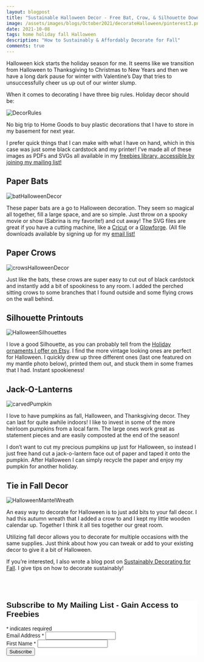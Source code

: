 ```yaml
---
layout: blogpost
title: "Sustainable Halloween Decor - Free Bat, Crow, & Silhouette Downloads"
image: /assets/images/blogs/October2021/decorateHalloween/pinterest3.png
date: 2021-10-08
tags: home holiday fall Halloween
description: "How to Sustainably & Affordably Decorate for Fall"
comments: true
---
```




Halloween kick starts the holiday season for me. It seems like we transition from Halloween to Thanksgiving to Christmas to New Years and then we have a long dark pause for winter with Valentine’s Day that tries to unsuccessfully cheer us up out of our winter slump.

When it comes to decorating I have three big rules. Holiday decor should be:

![DecorRules](/assets/images/blogs/October2021/decorateHalloween/threeDecorRules.jpg)

No big trip to Home Goods to buy plastic decorations that I have to store in my basement for next year. 

I prefer quick things that I can make with what I have on hand, which in this case was just some black cardstock and my printer! I’ve made all of these images as PDFs and SVGs all available in my [freebies library, accessible by joining my mailing list!](https://mailchi.mp/5d375d2a784f/joyberry)

## Paper Bats

![batHalloweenDecor](/assets/images/blogs/October2021/decorateHalloween/bats.jpg)

These paper bats are a go to Halloween decoration. They seem so magical all together, fill a large space, and are so simple. Just throw on a spooky movie or show (Sabrina is my favorite!) and cut away! The SVG files are great if you have a cutting machine, like a [Cricut](https://cricut.com/en_us?) or a [Glowforge](https://glowforge.com). (All file downloads available by signing up for my [email list!](https://mailchi.mp/5d375d2a784f/joyberry)

## Paper Crows

![crowsHalloweenDecor](/assets/images/blogs/October2021/decorateHalloween/crows.jpg)

Just like the bats, these crows are super easy to cut out of black cardstock and instantly add a bit of spookiness to any room. I added the perched sitting crows to some branches that I found outside and some flying crows on the wall behind. 

## Silhouette Printouts

![HalloweenSilhouettes](/assets/images/blogs/October2021/decorateHalloween/silhouettes.jpg)

I love a good Silhouette, as you can probably tell from the [Holiday ornaments I offer on Etsy](https://www.etsy.com/listing/890188081/personalized-silhouette-portrait?ref=shop_home_active_14&frs=1). I find the more vintage looking ones are perfect for Halloween. I quickly drew up three different ones (last one featured on my mantle photo below), printed them out, and stuck them in some frames that I had. Instant spookieness!

## Jack-O-Lanterns

![carvedPumpkin](/assets/images/blogs/October2021/decorateHalloween/pumpkinFace.jpg)

I love to have pumpkins as fall, Halloween, and Thanksgiving decor. They can last for quite awhile indoors! I like to invest in some of the more heirloom pumpkins from a local farm. The large ones work great as statement pieces and are easily composted at the end of the season!

I don’t want to cut my precious pumpkins up just for Halloween, so instead I just free hand cut a jack-o-lantern face out of paper and taped it onto the pumpkin. After Halloween I can simply recycle the paper and enjoy my pumpkin for another holiday.

## Tie in Fall Decor

![HalloweenMantelWreath](/assets/images/blogs/October2021/decorateHalloween/wreath.jpg)

An easy way to decorate for Halloween is to just add bits to your fall decor. I had this autumn wreath that I added a crow to and I kept my little wooden calendar up. Together I think it all ties together our great room.

Utilizing fall decor allows you to decorate for multiple occasions with the same supplies. Just think about how you can tweak or add to your existing decor to give it a bit of Halloween.

If you’re interested, I also wrote a blog post on [Sustainably Decorating for Fall](https://joyberrystudios.com/2021/11/30/sustainablyDecorateForFall.html). I give tips on how to decorate sustainably!




<br>

<br>

<!-- Begin Mailchimp Signup Form -->
<link href="//cdn-images.mailchimp.com/embedcode/classic-10_7.css" rel="stylesheet" type="text/css">
<style type="text/css">
    #mc_embed_signup{background:#fff; clear:left; font:14px Helvetica,Arial,sans-serif; }
    /* Add your own Mailchimp form style overrides in your site stylesheet or in this style block.
       We recommend moving this block and the preceding CSS link to the HEAD of your HTML file. */
</style>
<div id="mc_embed_signup">
<form action="https://Joyberrystudios.us1.list-manage.com/subscribe/post?u=eca5a397f2fb0d58dcb66315c&amp;id=99d28d5b5c" method="post" id="mc-embedded-subscribe-form" name="mc-embedded-subscribe-form" class="validate" target="_blank" novalidate>
    <div id="mc_embed_signup_scroll">
    <h2>Subscribe to My Mailing List - Gain Access to Freebies</h2>
<div class="indicates-required"><span class="asterisk">*</span> indicates required</div>
<div class="mc-field-group">
    <label for="mce-EMAIL">Email Address  <span class="asterisk">*</span>
</label>
    <input type="email" value="" name="EMAIL" class="required email" id="mce-EMAIL">
</div>
<div class="mc-field-group">
    <label for="mce-FNAME">First Name  <span class="asterisk">*</span>
</label>
    <input type="text" value="" name="FNAME" class="required" id="mce-FNAME">
</div>
    <div id="mce-responses" class="clear">
        <div class="response" id="mce-error-response" style="display:none"></div>
        <div class="response" id="mce-success-response" style="display:none"></div>
    </div>    <!-- real people should not fill this in and expect good things - do not remove this or risk form bot signups-->
    <div style="position: absolute; left: -5000px;" aria-hidden="true"><input type="text" name="b_eca5a397f2fb0d58dcb66315c_99d28d5b5c" tabindex="-1" value=""></div>
    <div class="clear"><input type="submit" value="Subscribe" name="subscribe" id="mc-embedded-subscribe" class="button"></div>
    </div>
</form>
</div>
<script type='text/javascript' src='//s3.amazonaws.com/downloads.mailchimp.com/js/mc-validate.js'></script><script type='text/javascript'>(function($) {window.fnames = new Array(); window.ftypes = new Array();fnames[0]='EMAIL';ftypes[0]='email';fnames[1]='FNAME';ftypes[1]='text';fnames[2]='LNAME';ftypes[2]='text';fnames[3]='ADDRESS';ftypes[3]='address';fnames[4]='PHONE';ftypes[4]='phone';fnames[5]='BIRTHDAY';ftypes[5]='birthday';fnames[6]='OPTIN';ftypes[6]='text';}(jQuery));var $mcj = jQuery.noConflict(true);</script>
<!--End mc_embed_signup-->

<br>
<br>
